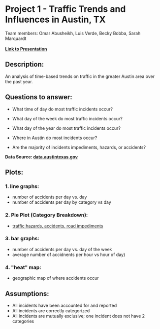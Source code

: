 # Project 1 - Traffic Trends and Influences in Austin, TX

Team members:
Omar Abusheikh,
Luis Verde,
Becky Bobba,
Sarah Marquardt
<br>
<br>
**[Link to Presentation](https://docs.google.com/presentation/d/1TF4UrC2hs1EZ9PrRqdeRnq1IR_v6a1V49CZq8ZrcmCQ/edit?usp=sharing)**

## Description:
An analysis of time-based trends on traffic in the greater Austin area over the past year.

## Questions to answer:
- What time of day do most traffic incidents occur?

- What day of the week do most traffic incidents occur?
  
- What day of the year do most traffic incidents occur?
  
- Where in Austin do most incidents occur?

- Are the majority of incidents impediments, hazards, or accidents? 

**Data Source: [data.austintexas.gov](data.austintexas.gov)**

## Plots:
### 1. line graphs:
- number of accidents per day vs. day
- number of accidents per day by category vs day
### 2. Pie Plot (Category Breakdown):
- [traffic hazards, accidents, road impediments](https://github.com/smarquardt92/project_1/blob/master/Deliverables/Plot-Pie%20-%20Category%20Breakdown.png)
### 3. bar graphs:
- number of accidents per day vs. day of the week
- average number of accidnents per hour vs hour of day)
### 4. "heat" map:
- geographic map of where accidents occur

## Assumptions:
- All incidents have been accounted for and reported
- All incidents are correctly categorized
- All incidents are mutually exclusive; one incident does not have 2 categories
